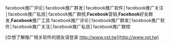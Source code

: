 facebook推广评论│facebook推广群发│facebook推广软件│facebook推广关注│facebook推广私信│facebook推广群控,**Facebook**营销,**Facebook**好友群发,**Facebook**推广工具
facebook推广评论│facebook推广群发│facebook推广软件│facebook推广关注│facebook推广私信│facebook推广群控

[😍想了解推广相关软件的朋友请登录 http://www.vst.tw](http://www.vst.tw)



